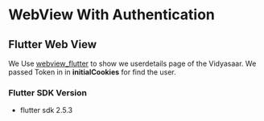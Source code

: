 # WebView With Authentication

## Flutter Web View
We Use [webview_flutter](https://pub.dev/packages/webview_flutter "webview_flutter") to show we userdetails page of the Vidyasaar.
We passed Token in in **initialCookies** for find the user.

### Flutter SDK Version
* flutter sdk 2.5.3